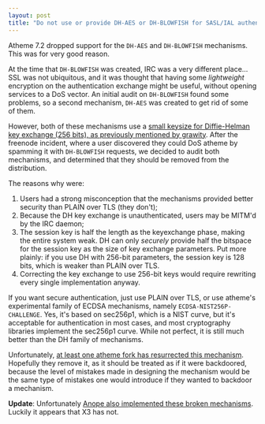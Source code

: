 ```yaml
---
layout: post
title: "Do not use or provide DH-AES or DH-BLOWFISH for SASL/IAL authentication"
---
```


Atheme 7.2 dropped support for the `DH-AES` and `DH-BLOWFISH` mechanisms.  This was for very good reason.

At the time that `DH-BLOWFISH` was created, IRC was a very different place... SSL was not ubiquitous, and
it was thought that having some *lightweight* encryption on the authentication exchange might be useful, without
opening services to a DoS vector.  An initial audit on `DH-BLOWFISH` found some problems, so a second mechanism,
`DH-AES` was created to get rid of some of them.

However, both of these mechanisms use a [small keysize for Diffie-Helman key exchange (256 bits), as previously
mentioned by grawity](https://nullroute.eu.org/~grawity/irc-sasl-dh.html).  After the freenode incident, where a
user discovered they could DoS atheme by spamming it with `DH-BLOWFISH` requests, we decided to audit both
mechanisms, and determined that they should be removed from the distribution.

The reasons why were:

1. Users had a strong misconception that the mechanisms provided better security than PLAIN over TLS (they don't);
2. Because the DH key exchange is unauthenticated, users may be MITM'd by the IRC daemon;
3. The session key is half the length as the keyexchange phase, making the entire system weak.  DH can only
   *securely* provide half the bitspace for the session key as the size of key exchange parameters.  Put more plainly:
   if you use DH with 256-bit parameters, the session key is 128 bits, which is weaker than PLAIN over TLS.
4. Correcting the key exchange to use 256-bit keys would require rewriting every single implementation anyway.

If you want secure authentication, just use PLAIN over TLS, or use atheme's experimental family of ECDSA
mechanisms, namely `ECDSA-NIST256P-CHALLENGE`.  Yes, it's based on sec256p1, which is a NIST curve, but it's
acceptable for authentication in most cases, and most cryptography libraries implement the sec256p1 curve.  While
not perfect, it is still much better than the DH family of mechanisms.

Unfortunately, [at least one atheme fork has resurrected this mechanism](https://github.com/Elemental-IRCd/emehta/commit/97270f5c28a76378f5a5ae40423da56f85b1a16f).
Hopefully they remove it, as it should be treated as if it were backdoored, because the level of mistakes made
in designing the mechanism would be the same type of mistakes one would introduce if they wanted to backdoor a
mechanism.

**Update**: Unfortunately [Anope also implemented these broken mechanisms](http://bugs.anope.org/view.php?id=1631).
Luckily it appears that X3 has not.
